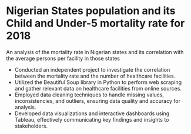 # Nigerian States population and its Child and Under-5 mortality rate for 2018
An analysis of the mortality rate in Nigerian states and its correlation with the average persons
per facility in those states
* Conducted an independent project to investigate the correlation between the mortality
rate and the number of healthcare facilities.
* Utilized the Beautiful Soup library in Python to perform web scraping and gather
relevant data on healthcare facilities from online sources.
* Employed data cleaning techniques to handle missing values, inconsistencies, and
outliers, ensuring data quality and accuracy for analysis.
* Developed data visualizations and interactive dashboards using Tableau, effectively
communicating key findings and insights to stakeholders.
